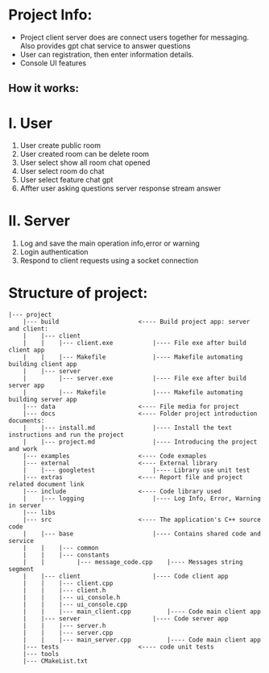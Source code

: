 # Project Info:

-   Project client server does  are connect users together for messaging.
    Also provides gpt chat service to answer questions
-   User can registration, then enter information details.
-   Console UI features

## How it works:

# I. User
1. User create public room
2. User created room can be delete room
3. User select show all room chat opened 
4. User select room do chat
5. User select feature chat gpt 
6. Affter user asking questions server response stream answer

# II. Server
1. Log and save the main operation info,error or warning
2. Login authentication
3. Respond to client requests using a socket connection

# Structure of project:
```
|--- project
    |--- build                      <---- Build project app: server and client:
    |    |--- client
    |    |    |--- client.exe           |---- File exe after build client app 
    |    |    |--- Makefile             |---- Makefile automating building client app
    |    |--- server
    |         |--- server.exe           |---- File exe after build server app 
    |         |--- Makefile             |---- Makefile automating building server app
    |--- data                       <---- File media for project
    |--- docs                       <---- Folder project introduction documents:
    |    |--- install.md                |---- Install the text instructions and run the project
    |    |--- project.md                |---- Introducing the project and work
    |--- examples                   <---- Code exmaples
    |--- external                   <---- External library
    |    |--- googletest                |---- Library use unit test
    |--- extras                     <---- Report file and project related document link
    |--- include                    <---- Code library used
    |    |--- logging                   |---- Log Info, Error, Warning in server 
    |--- libs
    |--- src                        <---- The application's C++ source code
    |    |--- base                      |---- Contains shared code and service 
    |    |    |--- common
    |    |    |--- constants    
    |    |         |--- message_code.cpp    |---- Messages string segment
    |    |--- client                    |---- Code client app
    |    |    |--- client.cpp
    |    |    |--- client.h   
    |    |    |--- ui_console.h
    |    |    |--- ui_console.cpp
    |    |    |--- main_client.cpp          |---- Code main client app
    |    |--- server                    |---- Code server app
    |    |    |--- server.h
    |    |    |--- server.cpp
    |    |    |--- main_server.cpp          |---- Code main client app
    |--- tests                      <---- code unit tests
    |--- tools
    |--- CMakeList.txt               